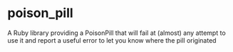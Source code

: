 poison_pill
===========

A Ruby library providing a PoisonPill that will fail at (almost) any attempt to use it and report a useful error to let you know where the pill originated
